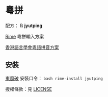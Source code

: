 # 粵拼

配方： ℞ **jyutping**

[Rime](https://rime.im) 粵拼輸入方案

[香港語言學會粵語拼音方案](https://zh.wikipedia.org/wiki/%E9%A6%99%E6%B8%AF%E8%AA%9E%E8%A8%80%E5%AD%B8%E5%AD%B8%E6%9C%83%E7%B2%B5%E8%AA%9E%E6%8B%BC%E9%9F%B3%E6%96%B9%E6%A1%88)

## 安裝

[東風破](https://github.com/rime/plum) 安裝口令： `bash rime-install jyutping`

授權條款：見 [LICENSE](LICENSE)
